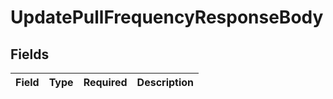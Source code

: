 # UpdatePullFrequencyResponseBody


## Fields

| Field       | Type        | Required    | Description |
| ----------- | ----------- | ----------- | ----------- |